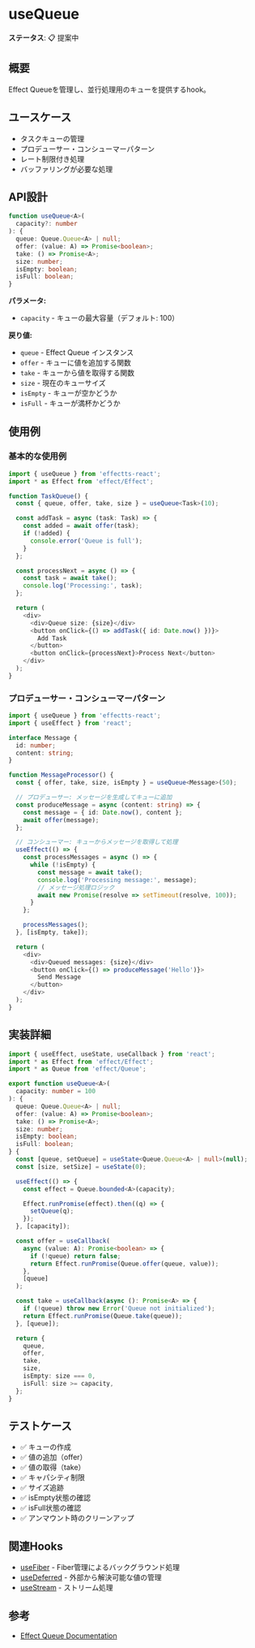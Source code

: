 # useQueue

**ステータス**: 📋 提案中

## 概要
Effect Queueを管理し、並行処理用のキューを提供するhook。

## ユースケース
- タスクキューの管理
- プロデューサー・コンシューマーパターン
- レート制限付き処理
- バッファリングが必要な処理

## API設計

```typescript
function useQueue<A>(
  capacity?: number
): {
  queue: Queue.Queue<A> | null;
  offer: (value: A) => Promise<boolean>;
  take: () => Promise<A>;
  size: number;
  isEmpty: boolean;
  isFull: boolean;
}
```

**パラメータ:**
- `capacity` - キューの最大容量（デフォルト: 100）

**戻り値:**
- `queue` - Effect Queue インスタンス
- `offer` - キューに値を追加する関数
- `take` - キューから値を取得する関数
- `size` - 現在のキューサイズ
- `isEmpty` - キューが空かどうか
- `isFull` - キューが満杯かどうか

## 使用例

### 基本的な使用例

```typescript
import { useQueue } from 'effectts-react';
import * as Effect from 'effect/Effect';

function TaskQueue() {
  const { queue, offer, take, size } = useQueue<Task>(10);

  const addTask = async (task: Task) => {
    const added = await offer(task);
    if (!added) {
      console.error('Queue is full');
    }
  };

  const processNext = async () => {
    const task = await take();
    console.log('Processing:', task);
  };

  return (
    <div>
      <div>Queue size: {size}</div>
      <button onClick={() => addTask({ id: Date.now() })}>
        Add Task
      </button>
      <button onClick={processNext}>Process Next</button>
    </div>
  );
}
```

### プロデューサー・コンシューマーパターン

```typescript
import { useQueue } from 'effectts-react';
import { useEffect } from 'react';

interface Message {
  id: number;
  content: string;
}

function MessageProcessor() {
  const { offer, take, size, isEmpty } = useQueue<Message>(50);

  // プロデューサー: メッセージを生成してキューに追加
  const produceMessage = async (content: string) => {
    const message = { id: Date.now(), content };
    await offer(message);
  };

  // コンシューマー: キューからメッセージを取得して処理
  useEffect(() => {
    const processMessages = async () => {
      while (!isEmpty) {
        const message = await take();
        console.log('Processing message:', message);
        // メッセージ処理ロジック
        await new Promise(resolve => setTimeout(resolve, 100));
      }
    };

    processMessages();
  }, [isEmpty, take]);

  return (
    <div>
      <div>Queued messages: {size}</div>
      <button onClick={() => produceMessage('Hello')}>
        Send Message
      </button>
    </div>
  );
}
```

## 実装詳細

```typescript
import { useEffect, useState, useCallback } from 'react';
import * as Effect from 'effect/Effect';
import * as Queue from 'effect/Queue';

export function useQueue<A>(
  capacity: number = 100
): {
  queue: Queue.Queue<A> | null;
  offer: (value: A) => Promise<boolean>;
  take: () => Promise<A>;
  size: number;
  isEmpty: boolean;
  isFull: boolean;
} {
  const [queue, setQueue] = useState<Queue.Queue<A> | null>(null);
  const [size, setSize] = useState(0);

  useEffect(() => {
    const effect = Queue.bounded<A>(capacity);

    Effect.runPromise(effect).then((q) => {
      setQueue(q);
    });
  }, [capacity]);

  const offer = useCallback(
    async (value: A): Promise<boolean> => {
      if (!queue) return false;
      return Effect.runPromise(Queue.offer(queue, value));
    },
    [queue]
  );

  const take = useCallback(async (): Promise<A> => {
    if (!queue) throw new Error('Queue not initialized');
    return Effect.runPromise(Queue.take(queue));
  }, [queue]);

  return {
    queue,
    offer,
    take,
    size,
    isEmpty: size === 0,
    isFull: size >= capacity,
  };
}
```

## テストケース
- ✅ キューの作成
- ✅ 値の追加（offer）
- ✅ 値の取得（take）
- ✅ キャパシティ制限
- ✅ サイズ追跡
- ✅ isEmpty状態の確認
- ✅ isFull状態の確認
- ✅ アンマウント時のクリーンアップ

## 関連Hooks
- [useFiber](./useFiber.md) - Fiber管理によるバックグラウンド処理
- [useDeferred](./useDeferred.md) - 外部から解決可能な値の管理
- [useStream](./useStream.md) - ストリーム処理

## 参考
- [Effect Queue Documentation](https://effect.website/docs/concurrency/queue)
